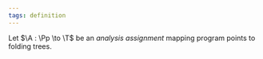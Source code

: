 ```yaml
---
tags: definition
---
```


Let $\A : \Pp \to \T$ be an _analysis assignment_ mapping program points to folding trees.